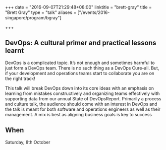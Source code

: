 +++
date = "2016-09-07T21:29:48+08:00"
linktitle = "brett-gray"
title = "Brett Gray"
type = "talk"
aliases = ["/events/2016-singapore/program/bgray"]

+++

<div class="span-15  ">
  <div class="span-15  last ">
  <h2>DevOps: A cultural primer and practical lessons learnt</h2>
  <p>
  DevOps is a complicated topic. It’s not enough and sometimes harmful to just form a DevOps team. There is no such thing as a DevOps Cure-all. But, if your development and operations teams start to collaborate you are on the right track!
  </p>
  <p>
  This talk will break DevOps down into its core ideas with an emphasis on learning from mistakes constructively and organizing teams effectively with supporting data from our annual State of DevOpsReport. Primarily a process and culture talk, the audience should come with an interest in DevOps and the talk is meant for both software and operations engineers as well as their management. A mix is best as aligning business goals is key to success
  </p>
  <h2>When</h2>
  <p><time datetime="2016-10-08T08:00">Saturday, 8th October</time></p>
  </div>
</div>
